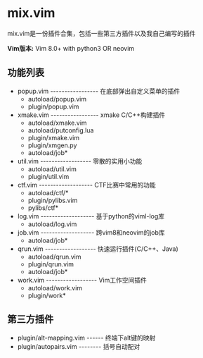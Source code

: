 
# mix.vim

mix.vim是一份插件合集，包括一些第三方插件以及我自己编写的插件

**Vim版本:** Vim 8.0+ with python3 OR neovim

## 功能列表
* popup.vim ----------------- 在底部弹出自定义菜单的插件
  * autoload/popup.vim
  * plugin/popup.vim
* xmake.vim ----------------- xmake C/C++构建插件
  * autoload/xmake.vim
  * autoload/putconfig.lua
  * plugin/xmake.vim
  * plugin/xmgen.py
  * autoload/job*
* util.vim ------------------ 零散的实用小功能
  * autoload/util.vim
  * plugin/util.vim
* ctf.vim ------------------- CTF比赛中常用的功能
  * autoload/ctf/*
  * plugin/pylibs.vim
  * pylibs/ctf*
* log.vim ------------------- 基于python的viml-log库
  * autoload/log.vim
* job.vim ------------------- 跨vim8和neovim的job库
  * autoload/job*
* qrun.vim ------------------ 快速运行插件(C/C++、Java)
  * autoload/qrun.vim
  * plugin/qrun.vim
  * autoload/job*
* work.vim ------------------ Vim工作空间插件
  * autoload/work.vim
  * plugin/work*

## 第三方插件
* plugin/alt-mapping.vim ------ 终端下alt键的映射
* plugin/autopairs.vim -------- 括号自动配对
